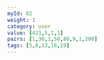 ```yaml
---
myId: 82
weight: 1
category: user
value: [421,5,1,1]
pairs: [1,30,1,50,80,9,1,200]
tags: [5,8,13,16,19]
---
```

